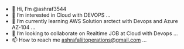 - 👋 Hi, I’m @ashraf3544
- 👀 I’m interested in Cloud with DEVOPS ...
- 🌱 I’m currently learning AWS Solution arctect with Devops and Azure AZ-104 ...
- 💞️ I’m looking to collaborate on Realtime JOB at Cloud with Devops ...
- 📫 How to reach me ashrafaliitoperations@gmail.com ...

<!---
ashraf3544/ashraf3544 is a ✨ special ✨ repository because its `README.md` (this file) appears on your GitHub profile.
You can click the Preview link to take a look at your changes.
--->
